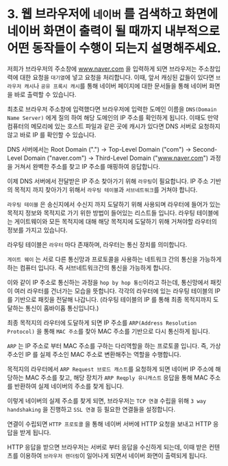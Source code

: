 # 3. 웹 브라우저에 `네이버` 를 검색하고 화면에 네이버 화면이 출력이 될 때까지 내부적으로 어떤 동작들이 수행이 되는지 설명해주세요.

저희가 브라우저의 주소창에 www.naver.com 을 입력하게 되면 브라우저는 주소창입력에 대한 요청을 `대기열`에 넣고 요청을 처리합니다. 이때, 앞서 캐싱된 값들이 있다면 `브라우저 캐시`나 `공유 프록시 캐시`를 통해 네이버 페이지에 대한 문서들을 통해 네이버 화면을 바로 출력할 수 있습니다.

최초로 브라우저 주소창에 입력했다면 브라우저에 입력한 도메인 이름을 `DNS(Domain Name Server)` 에게 질의 하여 해당 도메인의 IP 주소를 확인하게 됩니다. 이때도 만약 컴퓨터의 메모리에 있는 호스트 파일과 같은 곳에 캐시가 있다면 DNS 서버로 요청하지 않고 바로 IP 를 확인할 수 있습니다.

DNS 서버에서는 Root Domain (".") -> Top-Level Domain ("com") -> Second-Level Domain ("naver.com") -> Third-Level Domain ("www.naver.com") 과정을 거쳐서 완벽한 주소를 찾고 IP 주소를 매핑하여 응답합니다.

이제 DNS 서버에서 전달받은 IP 주소 찾아가기 위해 `라우팅`이 필요합니다. IP 주소 기반의 목적지 까지 찾아가기 위해서 `라우팅 테이블`과 `서브네트워크`를 거쳐야 합니다. 

`라우팅 테이블` 은 송신지에서 수신지 까지 도달하기 위해 사용되며 라우터에 들어가 있는 목적지 정보와 목적지로 가기 위한 방법이 들어있는 리스트들 입니다. 라우팅 테이블에는 게이트웨이와 모든 목적지에 대해 해당 목적지에 도달하기 위해 거쳐야할 라우터의 정보를 가지고 있습니다.

라우팅 테이블은 `라우터` 마다 존재하며, 라우터는 통신 장치를 의미합니다.

`게이트 웨이` 는 서로 다른 통신망과 프로토콜을 사용하는 네트워크 간의 통신을 가능하게 하는 컴퓨터 입니다. 즉 서브네트워크간의 통신을 가능하게 합니다.

이와 같이 IP 주소로 통신하는 과정을 `hop by hop 통신`이라고 하는데, 통신망에서 패킷이 여러 라우터를 건너가는 모습을 뜻합니다. 각각의 라우터에 있는 라우팅 테이블의 IP 를 기반으로 패킷을 전달해 나갑니다. (라우팅 테이블의 IP 를 통해 최종 목적지까지 도달하는 통신이 홉바이홉 통신입니다.)

최종 목적지의 라우터에 도달하게 되면 IP 주소를 `ARP(Address Resolution Protocol)` 을 통해 `MAC 주소`를 찾아 MAC 주소를 기반으로 다시 통신하게 됩니다.

`ARP` 는  IP 주소로 부터 MAC 주소를 구하는 다리역할을 하는 프로토콜 입니다. 즉, 가상 주소인 IP 를 실제 주소인 MAC 주소로 변환해주는 역할을 수행합니다.

목적지의 라우터에서 `ARP Request 브로드 캐스트`를 요청하게 되면 네이버 IP 주소에 해당하는 MAC 주소를 찾고, 해당 장치가 `ARP Reqply 유니캐스트` 응답을 통해 MAC 주소를 반환하여 실제 네이버의 주소를 찾게 됩니다. 



이렇게 네이버의 실제 주소를 찾게 되면, 브라우저는 `TCP 연결` 수립을 위해 `3 way handshaking` 을 진행하고 `SSL 연결` 등 필요한 연결들을 설정합니다. 

연결이 수립되면 `HTTP 프로토콜` 을 통해 네이버 서버에 HTTP 요청을 보내고 HTTP 응답을 받게 됩니다.

HTTP 응답을 받으면 브라우저는 서버로 부터 응답을 수신하게 되는데, 이때 받은 컨텐츠를 이용하여 `브라우저 렌더링`이 일어나게 되면서 네이버 화면이 출력되게 됩니다.





